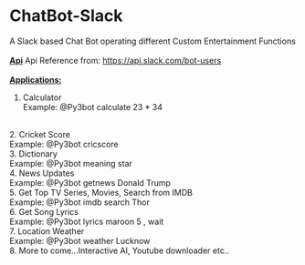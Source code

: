 # ChatBot-Slack
A Slack based Chat Bot operating different Custom Entertainment Functions
<br><br>
<b><u>Api</b></u>
Api Reference from: https://api.slack.com/bot-users
<br><br>
<b><u>Applications:</u></b>
<br>
1. Calculator <br>
    Example: @Py3bot calculate 23 * 34
<br>
2. Cricket Score<br>
    Example: @Py3bot cricscore
<br>
3. Dictionary <br>
    Example: @Py3bot meaning star
<br>
4. News Updates <br>
    Example: @Py3bot getnews Donald Trump
<br>
5. Get Top TV Series, Movies, Search from IMDB <br>
    Example: @Py3bot imdb search Thor
<br>
6. Get Song Lyrics <br>
    Example: @Py3bot lyrics maroon 5 , wait
<br> 
7. Location Weather <br>
    Example: @Py3bot weather Lucknow
<br>
8. More to come...Interactive AI, Youtube downloader etc..
<br>